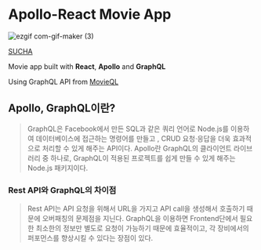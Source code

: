 # Apollo-React Movie App
![ezgif com-gif-maker (3)](https://user-images.githubusercontent.com/63714074/164376352-15aecc92-27e5-48b4-9fbe-8b3c06f6f559.gif)

[SUCHA](https://seyiul.github.io/apollo_movie_app/)

Movie app built with **React**, **Apollo** and **GraphQL**

Using GraphQL API from [MovieQL](https://github.com/Seyiul/MovieQL)

## Apollo, GraphQL이란?

> GraphQL은 Facebook에서 만든 SQL과 같은 쿼리 언어로 Node.js를 이용하여 데이터베이스에 접근하는 명령어를 만들고 , CRUD 요청·응답을 더욱 효과적으로 처리할 수 있게 해주는 API이다.
> Apollo란 GraphQL의 클라이언트 라이브러리 중 하나로, GraphQL이 적용된 프로젝트를 쉽게 만들 수 있게 해주는 Node.js 패키지이다.

### Rest API와 GraphQL의 차이점

> Rest API는 API 요청을 위해서 URL을 가지고 API call을 생성해서 호출하기 때문에 오버패칭의 문제점을 지닌다. GraphQL을 이용하면 Frontend단에서 필요한 최소한의 정보만 별도로 요청이 가능하기 때문에 효율적이고, 각 장비에서의 퍼포먼스를 향상시킬 수 있다는 장점이 있다.
